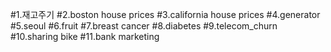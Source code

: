#1.재고주기 
#2.boston house prices
#3.california house prices
#4.generator
#5.seoul
#6.fruit
#7.breast cancer 
#8.diabetes
#9.telecom_churn
#10.sharing bike
#11.bank marketing


